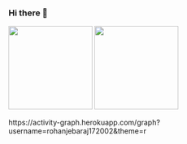 ### Hi there 👋

<!--
**JoekinRoche/JoekinRoche** is a ✨ _special_ ✨ repository because its `README.md` (this file) appears on your GitHub profile.

Here are some ideas to get you started:

- 🔭 I’m currently working on ...
- 🌱 I’m currently learning ...
- 👯 I’m looking to collaborate on ...
- 🤔 I’m looking for help with ...
- 💬 Ask me about ...
- 📫 How to reach me: ...
- 😄 Pronouns: ...
- ⚡ Fun fact: ...
-->
<p align="left">
 <img src="https://github-readme-stats.vercel.app/api?username=JoekinRoche&show_icons=true&title_color=018596&icon_color=00E1F7FF&bg_color=0d1117&text_color=FFF&border_color=444&count_private=true" height="165"> 
   <img src="http://github-readme-streak-stats.herokuapp.com?user=JoekinRoche&theme=blux&&background=0d1117&border=444" height="165">
</p>  
 https://activity-graph.herokuapp.com/graph?username=rohanjebaraj172002&theme=r
